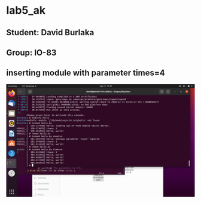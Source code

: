 # lab5_ak # 
## Student: David Burlaka
## Group: IO-83
## inserting module with parameter times=4 ##
![Image alt](https://github.com/davidburlaka/Lab5_AK/blob/main/VirtualBox_Ubuntu_15_12_2020_17_42_01.png)

